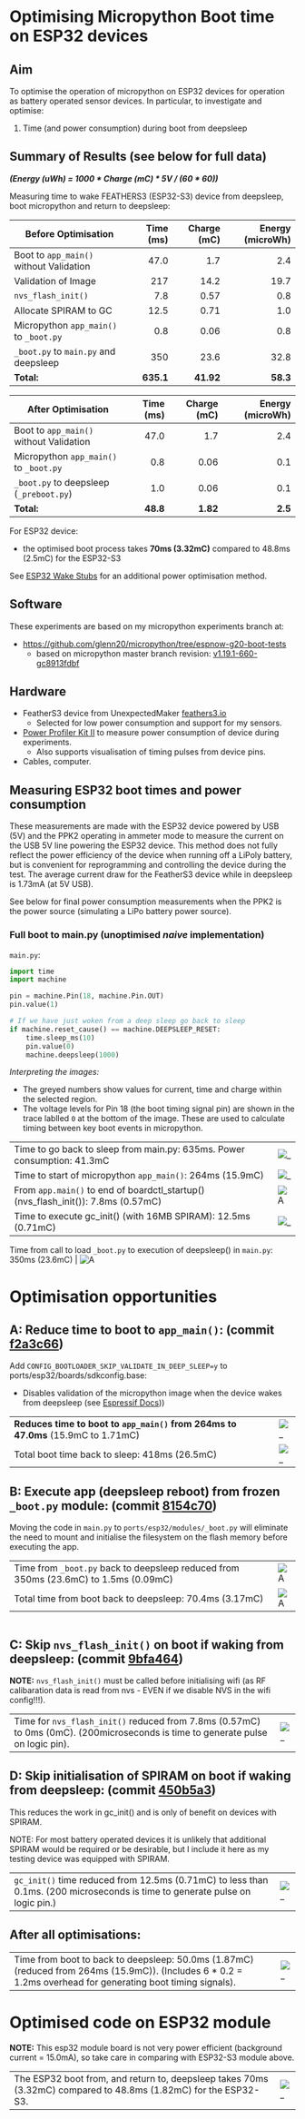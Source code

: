 # Optimising Micropython Boot time on ESP32 devices

## Aim

To optimise the operation of micropython on ESP32 devices for operation as
battery operated sensor devices. In particular, to investigate and optimise:

1. Time (and power consumption) during boot from deepsleep

## Summary of Results (see below for full data)

**_(Energy (uWh) = 1000 * Charge (mC) * 5V / (60 * 60))_**

Measuring time to wake FEATHERS3 (ESP32-S3) device from deepsleep, boot
micropython and return to deepsleep:

| Before Optimisation | Time (ms) | Charge (mC) | Energy (microWh) |
|---|---:|---:|---:|
| Boot to `app_main()` without Validation | 47.0 |  1.7 | 2.4 |
| Validation of Image     | 217  | 14.2 | 19.7 |
| `nvs_flash_init()`      | 7.8  |  0.57 | 0.8 |
| Allocate SPIRAM to GC   | 12.5 |  0.71 | 1.0 |
| Micropython `app_main()` to `_boot.py` | 0.8 | 0.06 | 0.8 |
| `_boot.py` to `main.py` and deepsleep | 350 | 23.6 | 32.8 |
|**Total:** | **635.1** | **41.92** | **58.3** |

| After Optimisation | Time (ms) | Charge (mC) | Energy (microWh) |
|---|---:|---:|---:|
| Boot to `app_main()` without Validation | 47.0 |  1.7 | 2.4 |
| Micropython `app_main()` to `_boot.py` | 0.8 | 0.06 | 0.1 |
| `_boot.py` to deepsleep (`_preboot.py`) | 1.0 | 0.06 | 0.1 |
|**Total:** | **48.8** | **1.82** | **2.5** |

For ESP32 device:

- the optimised boot process takes **70ms (3.32mC)** compared to 48.8ms (2.5mC) for
the ESP32-S3

See [ESP32 Wake Stubs](./ESP32WakeStubs.md) for an additional power optimisation
method.

## Software

These experiments are based on my micropython experiments branch at:

- <https://github.com/glenn20/micropython/tree/espnow-g20-boot-tests>
  - based on micropython master branch revision: [v1.19.1-660-gc8913fdbf](https://github.com/micropython/micropython/tree/c8913fdbfadd43c879bba4d6d565be8b644f1feb)

## Hardware

- FeatherS3 device from UnexpectedMaker [feathers3.io](https://feathers3.io)
  - Selected for low power consumption and support for my sensors.
- [Power Profiler Kit
  II](https://www.nordicsemi.com/Products/Development-hardware/Power-Profiler-Kit-2)
  to measure power consumption of device during experiments.
  - Also supports visualisation of timing pulses from device pins.
- Cables, computer.

## Measuring ESP32 boot times and power consumption

These measurements are made with the ESP32 device powered by USB (5V) and the
PPK2 operating in ammeter mode to measure the current on the USB 5V line
powering the ESP32 device. This method does not fully reflect the power
efficiency of the device when running off a LiPoly battery, but is convenient
for reprogramming and controlling the device during the test. The average
current draw for the FeatherS3 device while in deepsleep is 1.73mA (at 5V USB).

See below for final power consumption measurements when the PPK2 is the power
source (simulating a LiPo battery power source).

### Full boot to main.py (unoptimised _naive_ implementation)

`main.py`:

```python
import time
import machine

pin = machine.Pin(18, machine.Pin.OUT)
pin.value(1)

# If we have just woken from a deep sleep go back to sleep
if machine.reset_cause() == machine.DEEPSLEEP_RESET:
    time.sleep_ms(10)
    pin.value(0)
    machine.deepsleep(1000)
```

_Interpreting the images:_

- The greyed numbers show values for current, time and charge within the
selected region.
- The voltage levels for Pin 18 (the boot timing signal pin) are shown in the
  trace lablled `0` at the bottom of the image. These are used to calculate
  timing between key boot events in micropython.

|   |   |
|---|---|
Time to go back to sleep from main.py: 635ms. Power consumption: 41.3mC | ![_](./images/PPK2-full-boot-to-main.png)
Time to start of micropython `app_main()`: 264ms (15.9mC) |![_](./images/ppk-20221117T050247.png)
From `app.main()` to end of boardctl_startup() (nvs_flash_init()): 7.8ms (0.57mC) | ![A](./images/ppk-2-nvs_flash_init_time.png)
Time to execute gc_init() (with 16MB SPIRAM): 12.5ms (0.71mC) | ![_](./images/ppk2-gc_init-time.png)
Time from call to load `_boot.py` to execution of deepsleep() in `main.py`:
350ms (23.6mC) | ![A](./images/ppk-2-boot-to-main-py.png)

# Optimisation opportunities

## A: Reduce time to boot to `app_main()`: (commit [f2a3c66](https://github.com/glenn20/micropython/commit/f2a3c66ad30784cfc82269a491107befbd0bf8a6))

Add `CONFIG_BOOTLOADER_SKIP_VALIDATE_IN_DEEP_SLEEP=y` to
ports/esp32/boards/sdkconfig.base:

- Disables validation of the micropython image when the device wakes from
  deepsleep (see [Espressif
  Docs](https://docs.espressif.com/projects/esp-idf/en/latest/esp32/api-reference/kconfig.html#config-bootloader-skip-validate-in-deep-sleep)))

|   |   |
|---|---|
**Reduces time to boot to `app_main()` from 264ms to 47.0ms** (15.9mC to 1.71mC) | ![_](./images/ppk-2-fast-boot-to-app_main.png)
Total boot time back to sleep: 418ms (26.5mC) | ![_](./images/ppk-2-fast-boot-all.png)

## B: Execute app (deepsleep reboot) from frozen `_boot.py` module: (commit [8154c70](https://github.com/glenn20/micropython/commit/8154c70be59106cff7e0ad5c888479b62971852e))

Moving the code in `main.py` to `ports/esp32/modules/_boot.py` will eliminate
the need to mount and initialise the filesystem on the flash memory before
executing the app.

|   |   |
|---|---|
Time from `_boot.py` back to deepsleep reduced from 350ms (23.6mC) to 1.5ms (0.09mC) | ![A](./images/ppk-2-fast-boot_preboot_to_deepsleep.png)
Total time from boot back to deepsleep: 70.4ms (3.17mC) | ![A](./images/ppk2-fast-boot_preboot.png)

|   |   |
|---|---|
## C: Skip `nvs_flash_init()` on boot if waking from deepsleep: (commit [9bfa464](https://github.com/glenn20/micropython/commit/9bfa4641cfe3f458c183ae88eae787a2cf2de3a7))

**NOTE:** `nvs_flash_init()` must be called before initialising wifi (as RF
calibaration data is read from nvs - EVEN if we disable NVS in the wifi config!!!).

|   |   |
|---|---|
Time for `nvs_flash_init()` reduced from 7.8ms (0.57mC) to 0ms (0mC). (200microseconds is time to generate pulse on logic pin). | ![_](./images/ppk-2-fast-boot-no-nvs-init.png)

## D: Skip initialisation of SPIRAM on boot if waking from deepsleep: (commit [450b5a3](https://github.com/glenn20/micropython/commit/450b5a308df2e17eb2b740a49f65bb080c665612))

This reduces the work in gc_init() and is only of benefit on devices with
SPIRAM.

NOTE: For most battery operated devices it is unlikely that additional SPIRAM
would be required or be desirable, but I include it here as my testing device
was equipped with SPIRAM.

|   |   |
|---|---|
`gc_init()` time reduced from 12.5ms (0.71mC) to less than 0.1ms. (200 microseconds is time to generate pulse on logic pin.) | ![_](./images/ppk-2-fast-boot-no-spiram.png)

## After all optimisations:

|   |   |
|---|---|
Time from boot to back to deepsleep: 50.0ms (1.87mC) (reduced from 264ms (15.9mC)). (Includes 6 * 0.2 = 1.2ms overhead for generating boot timing signals). | ![_](./images/ppk-2-fast-boot-final.png)

# Optimised code on ESP32 module

**NOTE:** This esp32 module board is not very power efficient (background current =
15.0mA), so take care in comparing with ESP32-S3 module above.

|   |   |
|---|---|
The ESP32 boot from, and return to, deepsleep takes 70ms (3.32mC) compared to 48.8ms (1.82mC) for the ESP32-S3. | ![_](./images/ppk-2-ESP32-fast-boot-1.png)
